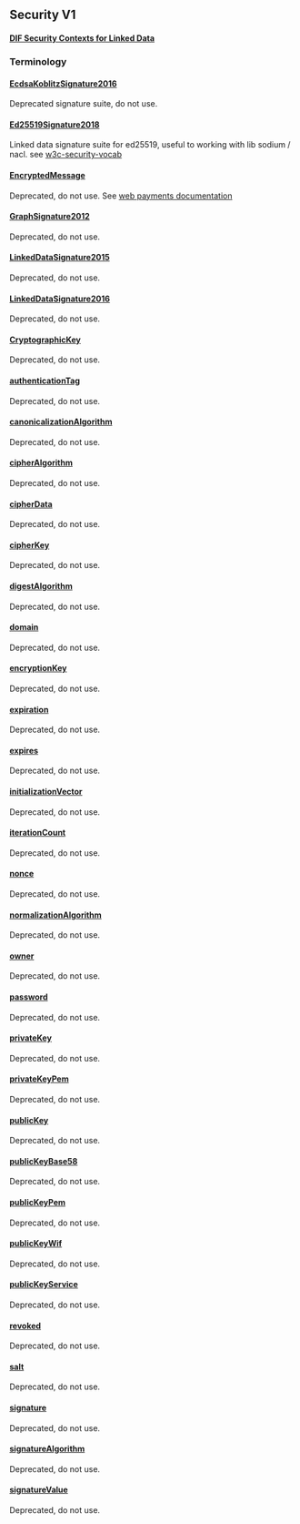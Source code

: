 ## Security V1

#### [DIF Security Contexts for Linked Data](https://github.com/decentralized-identity/context)

### Terminology

<h4 id="EcdsaKoblitzSignature2016"><a href="#EcdsaKoblitzSignature2016">EcdsaKoblitzSignature2016</a></h4>

Deprecated signature suite, do not use.

<h4 id="Ed25519Signature2018"><a href="#Ed25519Signature2018">Ed25519Signature2018</a></h4>

Linked data signature suite for ed25519, useful to working with lib sodium / nacl. see [w3c-security-vocab](https://w3c-ccg.github.io/security-vocab/#Ed25519Signature2018)

<h4 id="EncryptedMessage"><a href="#EncryptedMessage">EncryptedMessage</a></h4>

Deprecated, do not use. See [web payments documentation](https://web-payments.org/vocabs/security#EncryptedMessage)

<h4 id="GraphSignature2012"><a href="#GraphSignature2012">GraphSignature2012</a></h4>

Deprecated, do not use.

<h4 id="LinkedDataSignature2015"><a href="#LinkedDataSignature2015">LinkedDataSignature2015</a></h4>

Deprecated, do not use.

<h4 id="LinkedDataSignature2016"><a href="#LinkedDataSignature2016">LinkedDataSignature2016</a></h4>

Deprecated, do not use.

<h4 id="CryptographicKey"><a href="#CryptographicKey">CryptographicKey</a></h4>

Deprecated, do not use.

<h4 id="authenticationTag"><a href="#authenticationTag">authenticationTag</a></h4>

Deprecated, do not use.

<h4 id="canonicalizationAlgorithm"><a href="#canonicalizationAlgorithm">canonicalizationAlgorithm</a></h4>

Deprecated, do not use.

<h4 id="cipherAlgorithm"><a href="#cipherAlgorithm">cipherAlgorithm</a></h4>

Deprecated, do not use.

<h4 id="cipherData"><a href="#cipherData">cipherData</a></h4>

Deprecated, do not use.

<h4 id="cipherKey"><a href="#cipherKey">cipherKey</a></h4>

Deprecated, do not use.

<h4 id="digestAlgorithm"><a href="#digestAlgorithm">digestAlgorithm</a></h4>

Deprecated, do not use.

<h4 id="domain"><a href="#domain">domain</a></h4>

Deprecated, do not use.

<h4 id="encryptionKey"><a href="#encryptionKey">encryptionKey</a></h4>

Deprecated, do not use.

<h4 id="expiration"><a href="#expiration">expiration</a></h4>

Deprecated, do not use.

<h4 id="expires"><a href="#expires">expires</a></h4>

Deprecated, do not use.

<h4 id="initializationVector"><a href="#initializationVector">initializationVector</a></h4>

Deprecated, do not use.

<h4 id="iterationCount"><a href="#iterationCount">iterationCount</a></h4>

Deprecated, do not use.

<h4 id="nonce"><a href="#nonce">nonce</a></h4>

Deprecated, do not use.

<h4 id="normalizationAlgorithm"><a href="#normalizationAlgorithm">normalizationAlgorithm</a></h4>

Deprecated, do not use.

<h4 id="owner"><a href="#owner">owner</a></h4>

Deprecated, do not use.

<h4 id="password"><a href="#password">password</a></h4>

Deprecated, do not use.

<h4 id="privateKey"><a href="#privateKey">privateKey</a></h4>

Deprecated, do not use.

<h4 id="privateKeyPem"><a href="#privateKeyPem">privateKeyPem</a></h4>

Deprecated, do not use.

<h4 id="publicKey"><a href="#publicKey">publicKey</a></h4>

Deprecated, do not use.

<h4 id="publicKeyBase58"><a href="#publicKeyBase58">publicKeyBase58</a></h4>

Deprecated, do not use.

<h4 id="publicKeyPem"><a href="#publicKeyPem">publicKeyPem</a></h4>

Deprecated, do not use.

<h4 id="publicKeyWif"><a href="#publicKeyWif">publicKeyWif</a></h4>

Deprecated, do not use.

<h4 id="publicKeyService"><a href="#publicKeyService">publicKeyService</a></h4>

Deprecated, do not use.

<h4 id="revoked"><a href="#revoked">revoked</a></h4>

Deprecated, do not use.

<h4 id="salt"><a href="#salt">salt</a></h4>

Deprecated, do not use.

<h4 id="signature"><a href="#signature">signature</a></h4>

Deprecated, do not use.

<h4 id="signatureAlgorithm"><a href="#signatureAlgorithm">signatureAlgorithm</a></h4>

Deprecated, do not use.

<h4 id="signatureValue"><a href="#signatureValue">signatureValue</a></h4>

Deprecated, do not use.
